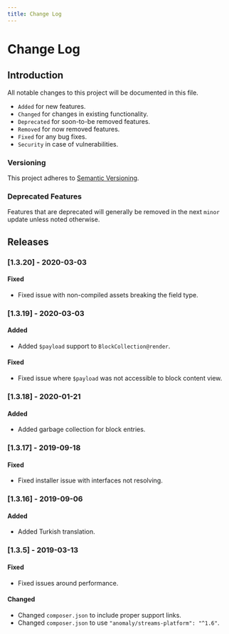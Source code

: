 ```yaml
---
title: Change Log
---
```


# Change Log

<div class="documentation__toc"></div>

## Introduction

All notable changes to this project will be documented in this file.

- `Added` for new features.
- `Changed` for changes in existing functionality.
- `Deprecated` for soon-to-be removed features.
- `Removed` for now removed features.
- `Fixed` for any bug fixes.
- `Security` in case of vulnerabilities.

### Versioning

This project adheres to [Semantic Versioning](https://semver.org/spec/v2.0.0.html).

### Deprecated Features

Features that are deprecated will generally be removed in the next `minor` update unless noted otherwise.

## Releases


### [1.3.20] - 2020-03-03
#### Fixed
- Fixed issue with non-compiled assets breaking the field type.


### [1.3.19] - 2020-03-03
#### Added
- Added `$payload` support to `BlockCollection@render`.

#### Fixed
- Fixed issue where `$payload` was not accessible to block content view.


### [1.3.18] - 2020-01-21
#### Added
- Added garbage collection for block entries.


### [1.3.17] - 2019-09-18
#### Fixed
- Fixed installer issue with interfaces not resolving.


### [1.3.16] - 2019-09-06
#### Added
- Added Turkish translation.


### [1.3.5] - 2019-03-13
#### Fixed
- Fixed issues around performance.

#### Changed
- Changed `composer.json` to include proper support links.
- Changed `composer.json` to use `"anomaly/streams-platform": "^1.6"`.
